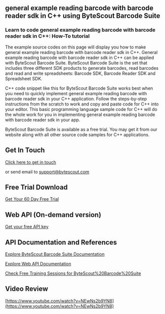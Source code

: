 ## general example reading barcode with barcode reader sdk in C++ using ByteScout Barcode Suite

### Learn to code general example reading barcode with barcode reader sdk in C++: How-To tutorial

The example source codes on this page will display you how to make general example reading barcode with barcode reader sdk in C++. General example reading barcode with barcode reader sdk in C++ can be applied with ByteScout Barcode Suite. ByteScout Barcode Suite is the set that includes three different SDK products to generate barcodes, read barcodes and read and write spreadsheets: Barcode SDK, Barcode Reader SDK and Spreadsheet SDK.

C++ code snippet like this for ByteScout Barcode Suite works best when you need to quickly implement general example reading barcode with barcode reader sdk in your C++ application. Follow the steps-by-step instructions from the scratch to work and copy and paste code for C++ into your editor. This basic programming language sample code for C++ will do the whole work for you in implementing general example reading barcode with barcode reader sdk in your app.

ByteScout Barcode Suite is available as a free trial. You may get it from our website along with all other source code samples for C++ applications.

## Get In Touch

[Click here to get in touch](https://bytescout.zendesk.com/hc/en-us/requests/new?subject=ByteScout%20Barcode%20Suite%20Question)

or send email to [support@bytescout.com](mailto:support@bytescout.com?subject=ByteScout%20Barcode%20Suite%20Question) 

## Free Trial Download

[Get Your 60 Day Free Trial](https://bytescout.com/download/web-installer?utm_source=github-readme)

## Web API (On-demand version)

[Get your free API key](https://pdf.co/documentation/api?utm_source=github-readme)

## API Documentation and References

[Explore ByteScout Barcode Suite Documentation](https://bytescout.com/documentation/index.html?utm_source=github-readme)

[Explore Web API Documentation](https://pdf.co/documentation/api?utm_source=github-readme)

[Check Free Training Sessions for ByteScout%20Barcode%20Suite](https://academy.bytescout.com/)

## Video Review

[https://www.youtube.com/watch?v=NEwNs2b9YN8](https://www.youtube.com/watch?v=NEwNs2b9YN8)
